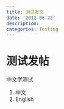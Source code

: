 ```yaml
---
title: 测试发文
date: '2012-06-22'
description:
categories: Testing
---
```


# 测试发帖

中文字测试

1. 中文
2. English
